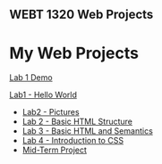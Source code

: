 ## WEBT 1320 Web Projects 

<h1>My Web Projects</h1>

<a href="Lab1Demo/index.html">Lab 1 Demo</a>

<a href="Lab 1/index.html">Lab1 - Hello World</a><br>

<ul>
        <li><a href="lab2demo/index.html">Lab2 - Pictures</a></li>
        <li><a href="Lab 2/index.html"> Lab 2 - Basic HTML Structure</a></li>
        <li><a href="Lab3/index.html">Lab 3 - Basic HTML and Semantics</a></li>
        <li><a href="Lab4/index.html"> Lab 4 - Introduction to CSS </a></li>
         <li><a href="Midterm/index.html"> Mid-Term Project </a></li>